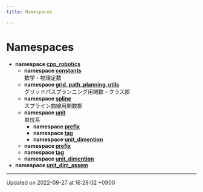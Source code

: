 ```yaml
---
title: Namespaces

---
```


# Namespaces




* **namespace [cpp_robotics](/cpp_robotics/doxybook/Namespaces/namespacecpp__robotics/)** 
    * **namespace [constants](/cpp_robotics/doxybook/Namespaces/namespacecpp__robotics_1_1constants/)** <br>数学・物理定数 
    * **namespace [grid_path_planning_utils](/cpp_robotics/doxybook/Namespaces/namespacecpp__robotics_1_1grid__path__planning__utils/)** <br>グリッドパスプランニング用関数・クラス郡 
    * **namespace [spline](/cpp_robotics/doxybook/Namespaces/namespacecpp__robotics_1_1spline/)** <br>スプライン曲線用関数郡 
    * **namespace [unit](/cpp_robotics/doxybook/Namespaces/namespacecpp__robotics_1_1unit/)** <br>単位系 
        * **namespace [prefix](/cpp_robotics/doxybook/Namespaces/namespacecpp__robotics_1_1unit_1_1prefix/)** 
        * **namespace [tag](/cpp_robotics/doxybook/Namespaces/namespacecpp__robotics_1_1unit_1_1tag/)** 
        * **namespace [unit_dimention](/cpp_robotics/doxybook/Namespaces/namespacecpp__robotics_1_1unit_1_1unit__dimention/)** 
    * **namespace [prefix](/cpp_robotics/doxybook/Namespaces/namespacecpp__robotics_1_1unit_1_1prefix/)** 
    * **namespace [tag](/cpp_robotics/doxybook/Namespaces/namespacecpp__robotics_1_1unit_1_1tag/)** 
    * **namespace [unit_dimention](/cpp_robotics/doxybook/Namespaces/namespacecpp__robotics_1_1unit_1_1unit__dimention/)** 
* **namespace [unit_dim_assem](/cpp_robotics/doxybook/Namespaces/namespaceunit__dim__assem/)** 



-------------------------------

Updated on 2022-09-27 at 16:29:02 +0900
